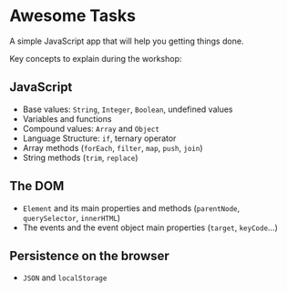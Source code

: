 # Awesome Tasks

A simple JavaScript app that will help you getting things done.

Key concepts to explain during the workshop:

## JavaScript
  * Base values: `String`, `Integer`, `Boolean`, undefined values
  * Variables and functions
  * Compound values: `Array` and `Object`
  * Language Structure: `if`, ternary operator
  * Array methods (`forEach`, `filter`, `map`, `push`, `join`)
  * String methods (`trim`, `replace`)

## The DOM
  * `Element` and its main properties and methods (`parentNode`, `querySelector`, `innerHTML`)
  * The events and the event object main properties (`target`, `keyCode`...)

## Persistence on the browser
  * `JSON` and `localStorage`
